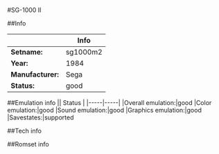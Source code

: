 #SG-1000 II

##Info

||Info|
|-----|-----|
|**Setname:**|sg1000m2
|**Year:**|1984
|**Manufacturer:**|Sega
|**Status:**|good

##Emulation info
|| Status |
|-----|-----|
|Overall emulation:|good
|Color emulation:|good
|Sound emulation:|good
|Graphics emulation:|good
|Savestates:|supported

##Tech info

##Romset info

<!--- START OF EDITED COMMENT DO NOT TOUCH TEXT ABOVE-->
